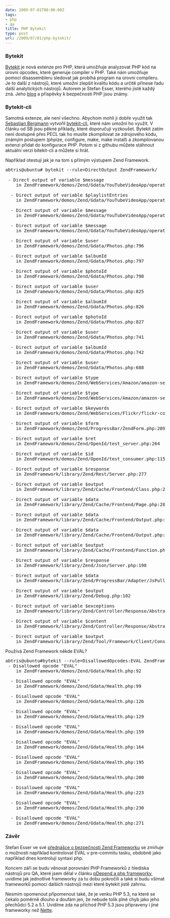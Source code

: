 ```yaml
---
date: 2009-07-01T00:00:00Z
tags:
- php
- qa
title: PHP Bytekit
type: post
url: /2009/07/01/php-bytekit/
---
```


<h3>Bytekit</h3>
<p><a href="https://www.bytekit.org/">Bytekit</a> je nová extenze pro PHP, která umožňuje analyzovat PHP kód na úrovni opcodes, které generuje compiler v PHP. Také nám umožňuje pomocí disassembleru sledovat jak probíhá program na úrovni compileru. Je to další z nástrojů, které umožní zlepšit kvalitu kódu a určitě přinese řadu další analytických nástrojů. Autorem je Stefan Esser, kterého jistě každý zná. Jeho <a href="https://www.suspekt.org/">blog</a> a příspěvky k bezpečnosti PHP jsou známy. </p>

<h3>Bytekit-cli</h3>
<p>
Samotná extenze, ale není všechno. Abychom mohli ji dobře využít tak <a href="https://sebastian-bergmann.de/archives/871-bytekit-cli.html">Sebastian Bergmann</a> vytvořil <a href="https://github.com/sebastianbergmann/bytekit-cli/tree/master">bytekit-cli</a>, které nám umožní ho využít.
V článku od SB jsou pěkné příklady, které doporučuji vyzkoušet. Bytekit zatím není dostupné přes PECL tak ho musíte zkompilovat ze zdrojového kódu, známým postupem (phpize, configure, make, make install) a zkompilovanou extenzi přidat do konfigurace PHP. Potom si z githubu můžete stáhnout aktuální verzi bitekit-cli a můžete si hrát.</p>

Například otestuji jak je na tom s přímým výstupem Zend Framework.

<pre>
abtris@ubuntu# bytekit --rule=DirectOutput ZendFramework/

 - Direct output of variable $message
    in ZendFramework/demos/Zend/Gdata/YouTubeVideoApp/operations.php:1094

  - Direct output of variable $playlistEntries
    in ZendFramework/demos/Zend/Gdata/YouTubeVideoApp/operations.php:906

  - Direct output of variable $message
    in ZendFramework/demos/Zend/Gdata/YouTubeVideoApp/operations.php:270

  - Direct output of variable $message
    in ZendFramework/demos/Zend/Gdata/YouTubeVideoApp/operations.php:276

  - Direct output of variable $user
    in ZendFramework/demos/Zend/Gdata/Photos.php:796

  - Direct output of variable $albumId
    in ZendFramework/demos/Zend/Gdata/Photos.php:797

  - Direct output of variable $photoId
    in ZendFramework/demos/Zend/Gdata/Photos.php:798

  - Direct output of variable $user
    in ZendFramework/demos/Zend/Gdata/Photos.php:825

  - Direct output of variable $albumId
    in ZendFramework/demos/Zend/Gdata/Photos.php:826

  - Direct output of variable $photoId
    in ZendFramework/demos/Zend/Gdata/Photos.php:827

  - Direct output of variable $user
    in ZendFramework/demos/Zend/Gdata/Photos.php:741

  - Direct output of variable $albumId
    in ZendFramework/demos/Zend/Gdata/Photos.php:742

  - Direct output of variable $user
    in ZendFramework/demos/Zend/Gdata/Photos.php:688

  - Direct output of variable $type
    in ZendFramework/demos/Zend/WebServices/Amazon/amazon-search.php:153

  - Direct output of variable $type
    in ZendFramework/demos/Zend/WebServices/Amazon/amazon-search.php:157

  - Direct output of variable $keywords
    in ZendFramework/demos/Zend/WebServices/Flickr/flickr-composite.php:92

  - Direct output of variable $form
    in ZendFramework/demos/Zend/ProgressBar/ZendForm.php:209

  - Direct output of variable $ret
    in ZendFramework/demos/Zend/OpenId/test_server.php:264

  - Direct output of variable $id
    in ZendFramework/demos/Zend/OpenId/test_consumer.php:115

  - Direct output of variable $response
    in ZendFramework/library/Zend/Rest/Server.php:277

  - Direct output of variable $output
    in ZendFramework/library/Zend/Cache/Frontend/Class.php:226

  - Direct output of variable $data
    in ZendFramework/library/Zend/Cache/Frontend/Page.php:280

  - Direct output of variable $data
    in ZendFramework/library/Zend/Cache/Frontend/Output.php:101

  - Direct output of variable $data
    in ZendFramework/library/Zend/Cache/Frontend/Output.php:65

  - Direct output of variable $output
    in ZendFramework/library/Zend/Cache/Frontend/Function.php:107

  - Direct output of variable $response
    in ZendFramework/library/Zend/Json/Server.php:198

  - Direct output of variable $data
    in ZendFramework/library/Zend/ProgressBar/Adapter/JsPull.php:111

  - Direct output of variable $output
    in ZendFramework/library/Zend/Debug.php:102

  - Direct output of variable $exceptions
    in ZendFramework/library/Zend/Controller/Response/Abstract.php:734

  - Direct output of variable $content
    in ZendFramework/library/Zend/Controller/Response/Abstract.php:546

  - Direct output of variable $output
    in ZendFramework/library/Zend/Tool/Framework/Client/Console.php:194
</pre>

Používá Zend Framework někde EVAL?

<pre>
abtris@ubuntu#bytekit --rule=DisallowedOpcodes:EVAL ZendFramework/
 - Disallowed opcode "EVAL"
    in ZendFramework/demos/Zend/Gdata/Health.php:92

  - Disallowed opcode "EVAL"
    in ZendFramework/demos/Zend/Gdata/Health.php:99

  - Disallowed opcode "EVAL"
    in ZendFramework/demos/Zend/Gdata/Health.php:126

  - Disallowed opcode "EVAL"
    in ZendFramework/demos/Zend/Gdata/Health.php:129

  - Disallowed opcode "EVAL"
    in ZendFramework/demos/Zend/Gdata/Health.php:159

  - Disallowed opcode "EVAL"
    in ZendFramework/demos/Zend/Gdata/Health.php:164

  - Disallowed opcode "EVAL"
    in ZendFramework/demos/Zend/Gdata/Health.php:195

  - Disallowed opcode "EVAL"
    in ZendFramework/demos/Zend/Gdata/Health.php:200

  - Disallowed opcode "EVAL"
    in ZendFramework/demos/Zend/Gdata/Health.php:223

  - Disallowed opcode "EVAL"
    in ZendFramework/demos/Zend/Gdata/Health.php:230

  - Disallowed opcode "EVAL"
    in ZendFramework/demos/Zend/Gdata/Health.php:271
</pre>

<h3>Závěr</h3>
<p>Stefan Esser ve své <a href="https://www.suspekt.org/downloads/DPC_Secure_Programming_With_The_Zend_Framework.pdf">přednášce o bezpečnosti Zend Frameworku</a> se zmiňuje o možnosti například kontrolovat EVAL v pre-commitu tasku, obdobně jako například dnes kontroluji syntaxi php.</p>
<p>Koncem září se budu věnovat porovnání PHP Frameworků z hlediska nástrojů pro QA, které jsem dělal v článku <a href="https://blog.prskavec.net/2009/03/pdepend-a-php-frameworky/">pDepend a php frameworky</a>, uvidíme jak jednotlivé frameworky za tu dobu pokročili a také si budu všímat frameworků pomocí dalších nástrojů mezi které bytekit jistě zahrnu.</p>
<p>Nesmím opomenout připomenout také, že je venku PHP 5.3, na které se čekalo poměrně dlouho a doufám jen, že nebude tolik plné chyb jako jeho přechůdci 5.2 a 5.1. Uvidíme zda na příchod PHP 5.3 jsou připraveny i jiné frameworky než <a href="https://nettephp.com">Nette</a>.</p>
